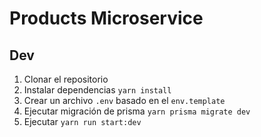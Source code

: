 # Products Microservice

## Dev

1. Clonar el repositorio
2. Instalar dependencias ```yarn install```
3. Crear un archivo `.env` basado en el `env.template`
4. Ejecutar migración de prisma `yarn prisma migrate dev`
5. Ejecutar ```yarn run start:dev```